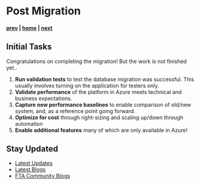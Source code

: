 # Post Migration

#### [prev](./migrationexecution.md) | [home](./readme.md)  | [next](./qna.md)

## Initial Tasks
Congratulations on completing the migration! But the work is not finished yet..
1. **Run validation tests** to test the database migration was successful. This usually involves turning on the application for testers only. 
1. **Validate performance** of the platform in Azure meets technical and business expectations. 
1. **Capture new performance baselines** to enable comparison of old/new system, and, as a reference point going forward.
1. **Optimize for cost** through right-sizing and scaling up/down through automation
1. **Enable additional features** many of which are only available in Azure!

<!--
## Best Practices
<table border="10" >
  <tbody >
    <tr>
      <td align="center" bgcolor="#e6ffcc" >Reliability</td>
      <td align="left" bgcolor="white"> The ability of a system to recover from failures and continue to function.</td>
    </tr>
    <tr>
        <td align="center" bgcolor="white"> </td>
        <td align="left" bgcolor="white">         
            <ul>
            <li>Backups</li>
            <li>Perform Test DR Drills</li>
            <li>HA configs</li>
            </ul></td>
    </tr>
    <tr>
      <td align="center" bgcolor="#ffffcc" >Performance Efficiency</td>
      <td align="left" bgcolor="white"> The ability of a system to adapt to changes in load.</td>
    </tr>
    <tr>
      <td align="center" bgcolor="white"> </td>
      <td align="left" bgcolor="white">         
        <ul>
        <li><a href="https://docs.microsoft.com/en-us/azure/azure-sql/database/monitor-tune-overview?view=azuresql">Monitoring and Performance Tuning Paas DB's</a></li>
        <li><a href="https://docs.microsoft.com/en-us/sql/relational-databases/post-migration-validation-and-optimization-guide?view=sql-server-2017">Post-migration Validation and Optimization Guide </a></li>
        <li><a href ="https://docs.microsoft.com/en-us/azure/azure-sql/database/automatic-tuning-overview?view=azuresql">Automatic Tuning</a> </li>
        <li>Configuring Metrics from Portal/VM for SQL Counters possible</li>
      </ul>
      </td>
    </tr>
    <tr>
      <td align="center" bgcolor="#ffe0cc" >Security</td>
      <td align="left" bgcolor="white"> Protecting applications and data from threats </td>
    </tr>
    <tr>
        <td align="center" bgcolor="white"> </td>
        <td align="left" bgcolor="white">         
            <ul>
            <li><a href="https://docs.microsoft.com/en-us/azure/azure-sql/database/security-best-practice?view=azuresql"> Security Best Practices SQL DB & SQL MI</a></li>
            <li> 
            <a href="https://docs.microsoft.com/en-us/azure/advisor/advisor-security-recommendations"> Azure Advisor, </a> 
            <a href="https://docs.microsoft.com/en-us/azure/azure-sql/database/sql-vulnerability-assessment?view=azuresql&tabs=azure-powershell"> Vulnerability Assessment, </a>
            <a href="https://docs.microsoft.com/en-us/azure/defender-for-cloud/defender-for-cloud-introduction"> Microsoft Defender for Cloud </a>
            <li><a href="https://docs.microsoft.com/en-us/azure/azure-sql/virtual-machines/windows/performance-guidelines-best-practices-checklist?view=azuresql">Best practices for SQL Server on Azure VMs</a></li>
            <li>Network</li>
            <li>Access Management</li>
            <li>Encryption</li>
            <li>Threat Detection </li>
            </ul>
        </td>
    </tr>
<tr>
      <td align="center" bgcolor=" #ccffff" >Cost Optimization</td>
      <td align="left" bgcolor="white"> Managing costs to maximize the value delivered. </td>
</tr>
<tr>
        <td align="center" bgcolor="white"> </td>
        <td align="left" bgcolor="white">         
            <ul>
            <li><a href="https://docs.microsoft.com/en-us/azure/azure-sql/virtual-machines/windows/pricing-guidance?view=azuresql"> Pricing Guidance SQL Server on VM's</a></li>
            <li><a href="https://docs.microsoft.com/en-us/azure/azure-sql/database/reserved-capacity-overview?view=azuresql">Reserve Capacity for Paas Instance</a></li>  
            <li><a href="https://docs.microsoft.com/en-us/azure/cost-management-billing/cost-management-billing-overview?WT.mc_id=costmanagementcontent_docsacmhorizontal_-inproduct-learn"> Understanding of Cost and Billing works</a>    
            <li> Creating Alerts </li>
            <li> Scaling Automation </li>
            <li> <a href="https://docs.microsoft.com/en-us/azure/cost-management-billing/costs/tutorial-acm-create-budgets">Creating Budgets </a></li>  
            </ul>
        </td>
    </tr>
    <tr>
      <td align="center" bgcolor="#ffe0cc" >Operational Excellence</td>
      <td align="left" bgcolor="white"> Operations processes that keep a system running in production. </td>
    </tr>
    <tr>
        <td align="center" bgcolor="white"> </td>
        <td align="left" bgcolor="white">         
        <ul>
        <li><a href="https://docs.microsoft.com/en-us/azure/architecture/checklist/data-ops"> DataOps CheckList </a></li>
        </ul>
        </td>
    </tr>
</tbody>
</table>


## **Learning Paths**
- [Azure for Beginners](https://docs.microsoft.com/en-us/shows/azure-sql-for-beginners/)
- [Migrate SQL workloads to Azure](https://docs.microsoft.com/en-us/learn/paths/migrate-sql-workloads-azure/)
- [Plan and implement data platform resources](https://docs.microsoft.com/en-us/learn/paths/plan-implement-data-platform-resources/)
- [Azure SQL fundamentals](https://docs.microsoft.com/en-us/learn/paths/azure-sql-fundamentals/)

## **Sample Datasets**
- [Sample Databases](https://docs.microsoft.com/en-us/sql/samples/sql-samples-where-are?view=sql-server-ver16)
- [Public Datasets](https://docs.microsoft.com/en-us/azure/azure-sql/public-data-sets?view=azuresql)
-->

## **Stay Updated**
- [Latest Updates](https://azure.microsoft.com/en-us/updates/)
- [Latest Blogs](https://azure.microsoft.com/en-us/blog/)
- [FTA Community Blogs](https://techcommunity.microsoft.com/t5/custom/page/page-id/Blogs)
